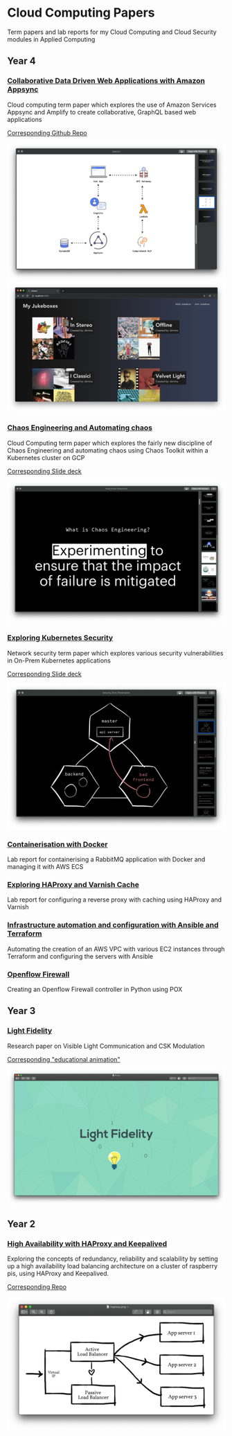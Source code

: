 # Cloud Computing Papers

Term papers and lab reports for my Cloud Computing and Cloud Security modules in Applied Computing

## Year 4

### [Collaborative Data Driven Web Applications with Amazon Appsync](<./Year 4/Cloud_Appsync.pdf>)

Cloud computing term paper which explores the use of Amazon Services Appsync and Amplify to create collaborative, GraphQL based web applications

[Corresponding Github Repo](https://github.com/dimitraz/jukebox)

![](./Images/appsync.png)
![](./Images/jukebox.png)

### [Chaos Engineering and Automating chaos](<./Year 4/Cloud_Chaos.pdf>)

Cloud Computing term paper which explores the fairly new discipline of Chaos Engineering and automating chaos using Chaos Toolkit within a Kubernetes cluster on GCP

[Corresponding Slide deck](<./Year 4/Cloud_Chaos_Presentation.pdf>)

![](./Images/chaos.png)

### [Exploring Kubernetes Security](<./Year 4/Security_Term_Paper.pdf>)

Network security term paper which explores various security vulnerabilities in On-Prem Kubernetes applications

[Corresponding Slide deck](<./Year 4/Security_Term_Presentation.pdf>)

![](./Images/security.png)

### [Containerisation with Docker](<./Year 4/Cloud_Docker.pdf>)

Lab report for containerising a RabbitMQ application with Docker and managing it with AWS ECS

### [Exploring HAProxy and Varnish Cache](<./Year 4/Cloud_Varnish.pdf>)

Lab report for configuring a reverse proxy with caching using HAProxy and Varnish

### [Infrastructure automation and configuration with Ansible and Terraform](<./Year 4/Cloud_Ansible_Terraform.pdf>)

Automating the creation of an AWS VPC with various EC2 instances through Terraform and configuring the servers with Ansible

### [Openflow Firewall](<./Year 4/Cloud_Openflow_Firewall.pdf>)

Creating an Openflow Firewall controller in Python using POX

## Year 3

### [Light Fidelity](<./Year 3/Li_fi.pdf>)

Research paper on Visible Light Communication and CSK Modulation

[Corresponding "educational animation"](https://www.youtube.com/watch?v=fTRp8kpO-K4)

![](./Images/lifi.png)

## Year 2

### [High Availability with HAProxy and Keepalived](<./Year 2/Cloud_HA.pdf>)

Exploring the concepts of redundancy, reliability and scalability by setting up a high availability load balancing architecture on a cluster of raspberry pis, using HAProxy and Keepalived.

[Corresponding Repo](https://github.com/dimitraz/high-availability-poc)

![](./Images/ha.png)
